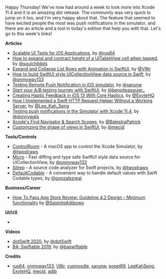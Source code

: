 Happy Thursday! We've now had around a week to look more into Xcode 11.4 and it is an amazing dot release. The community was very quick to jump on it too, and I'm very happy about that. The feature that seemed to have excited people the most was push notifications in the simulator, and there are an article and a tool in today's edition that help you with that. Let's go to this week's links!

**Articles**

* [Scalable UI Tests for iOS Applications](https://engineering.depop.com/scalable-ui-tests-for-ios-applications-f0a266b2d20c), by [@rus64](https://twitter.com/rus64)
* [How to expand and contract height of a UITableView cell when tapped](https://fluffy.es/how-to-expand-tableview-cell/), by [@soulchildpls](https://twitter.com/soulchildpls)
* [Expand and Collapse List Rows with Animation in SwiftUI](https://www.vadimbulavin.com/expand-and-collapse-list-with-animation-in-swiftui/), by [@V8tr](https://twitter.com/V8tr)
* [How to build SwiftUI style UICollectionView data source in Swift](https://onmyway133.github.io/blog/How-to-build-SwiftUI-style-UICollectionView-data-source-in-Swift/), by [@onmyway133](https://twitter.com/onmyway133)
* [Testing Remote Push Notification in iOS simulator](https://sarunw.com/tips/testing-remote-push-notification-in-ios-simulator/), by [@sarunw](https://twitter.com/sarunw)
* [Start your A/B testing journey with SwiftUI](https://benoitpasquier.com/start-ab-testing-journey-with-swiftui/), by [@benoitpasquier_](https://twitter.com/benoitpasquier_)
* [Creating Haptic Feedback in iOS 13 With Core Haptics](https://exyte.com/blog/creating-haptic-feedback-with-core-haptics), by [@ExyteHQ](https://twitter.com/ExyteHQ)
* [How I Implemented a Swift HTTP Request Helper Without a Working Server](https://swiftsenpai.com/testing/implemented-http-request-helper-without-server/), by [@Lee_Kah_Seng](https://twitter.com/Lee_Kah_Seng)
* [Testing push notifications in the Simulator with Xcode 11.4](https://www.donnywals.com/testing-push-notifications-in-the-simulator-with-xcode-11-4/), by [@donnywals](https://twitter.com/donnywals)
* [Xcode's Find Navigator & Search Scopes](https://patrickbalestra.com/blog/2020/02/09/xcode-find-navigator.html), by [@BalestraPatrick](https://twitter.com/BalestraPatrick)
* [Customizing the shape of views in SwiftUI](https://swiftwithmajid.com/2020/02/12/customizing-the-shape-of-views-in-swiftui/), by [@mecid](https://twitter.com/mecid)

**Tools/Controls**

* [ControlRoom](https://github.com/twostraws/ControlRoom) - A macOS app to control the Xcode Simulator, by [@twostraws](https://twitter.com/twostraws)
* [Micro](https://github.com/onmyway133/Micro) - Fast diffing and type safe SwiftUI style data source for UICollectionView, by [@onmyway133](https://twitter.com/onmyway133)
* [Sitrep](https://github.com/twostraws/Sitrep) - A source code analyzer for Swift projects, by [@twostraws](https://twitter.com/twostraws)
* [DefaultCodable](https://github.com/gonzalezreal/DefaultCodable) - A convenient way to handle default values with Swift Codable types, by [@gonzalezreal](https://twitter.com/gonzalezreal)

**Business/Career**

* [How To Pass App Store Review: Guideline 4.2 Design – Minimum functionality](https://cutecoder.org/business/pass-app-store-review-design-minimum-functionality/) by [@SasmitoAdibowo](https://twitter.com/SasmitoAdibowo)

**UI/UX**

* 

**Videos**

* [dotSwift 2020](https://www.dotconferences.com/conference/dotswift-2020), by [@dotSwift](https://twitter.com/dotSwift)
* [BA: Swiftable 2019](https://www.youtube.com/playlist?list=PLleLsCcywRxKT3VgBPtzxtRjq-NXK0FZw), by [@baswiftable](twitter.com/baswiftable)

**Credits**

* [rus64](https://github.com/rus64), [onmyway133](https://github.com/onmyway133), [V8tr](https://github.com/V8tr), [cupnoodle](https://github.com/cupnoodle), [sarunw](https://github.com/sarunw), [popei69](https://github.com/popei69), [LeeKahSeng](https://github.com/LeeKahSeng), [ExyteHQ](https://github.com/exyte), [mecid](https://github.com/mecid), [adib](https://github.com/adib)

